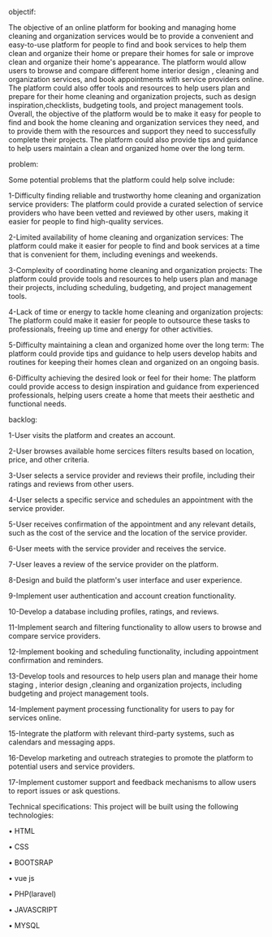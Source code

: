 objectif:

The objective of an online platform for booking and managing home cleaning and organization services would be to provide a convenient and easy-to-use platform for people to find and book services to help them clean and organize their home or prepare their homes for sale or improve clean and organize their home's appearance. The platform would allow users to browse and compare different home interior design , cleaning and organization services, and book appointments with service providers online.
The platform could also offer tools and resources to help users plan and prepare for their home cleaning and organization projects, such as design inspiration,checklists, budgeting tools, and project management tools.
Overall, the objective of the platform would be to make it easy for people to find and book the home cleaning and organization services they need, and to provide them with the resources and support they need to successfully complete their projects.
The platform could also provide tips and guidance to help users maintain a clean and organized home over the long term.


problem:

Some potential problems that the platform could help solve include:

1-Difficulty finding reliable and trustworthy home cleaning and organization service providers: The platform could provide a curated selection of service providers who have been vetted and reviewed by other users, making it easier for people to find high-quality services.

2-Limited availability of home cleaning and organization services: The platform could make it easier for people to find and book services at a time that is convenient for them, including evenings and weekends.

3-Complexity of coordinating home cleaning and organization projects: The platform could provide tools and resources to help users plan and manage their projects, including scheduling, budgeting, and project management tools.

4-Lack of time or energy to tackle home cleaning and organization projects: The platform could make it easier for people to outsource these tasks to professionals, freeing up time and energy for other activities.

5-Difficulty maintaining a clean and organized home over the long term: The platform could provide tips and guidance to help users develop habits and routines for keeping their homes clean and organized on an ongoing basis.

6-Difficulty achieving the desired look or feel for their home: The platform could provide access to design inspiration and guidance from experienced professionals, helping users create a home that meets their aesthetic and functional needs.


backlog:

1-User visits the platform and creates an account.

2-User browses available home sercices filters results based on location, price, and other criteria.

3-User selects a service provider and reviews their profile, including their ratings and reviews from other users.

4-User selects a specific service and schedules an appointment with the service provider.

5-User receives confirmation of the appointment and any relevant details, such as the cost of the service and the location of the service provider.

6-User meets with the service provider and receives the service.

7-User leaves a review of the service provider on the platform.

8-Design and build the platform's user interface and user experience.

9-Implement user authentication and account creation functionality.

10-Develop a database including profiles, ratings, and reviews.

11-Implement search and filtering functionality to allow users to browse and compare service providers.

12-Implement booking and scheduling functionality, including appointment confirmation and reminders.

13-Develop tools and resources to help users plan and manage their home staging , interior design ,cleaning and organization projects, including budgeting and project management tools.

14-Implement payment processing functionality for users to pay for services online.

15-Integrate the platform with relevant third-party systems, such as calendars and messaging apps.

16-Develop marketing and outreach strategies to promote the platform to potential users and service providers.

17-Implement customer support and feedback mechanisms to allow users to report issues or ask questions.


Technical specifications:
 This project will be built using the following technologies:

•    HTML 

•    CSS

•    BOOTSRAP

•    vue js

•    PHP(laravel)

•    JAVASCRIPT

•    MYSQL